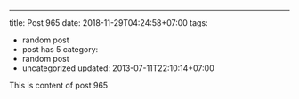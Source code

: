 ---
title: Post 965
date: 2018-11-29T04:24:58+07:00
tags:
  - random post
  - post has 5
category:
  - random post
  - uncategorized
updated: 2013-07-11T22:10:14+07:00

This is content of post 965